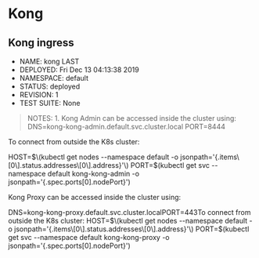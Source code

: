 # Kong

## Kong ingress

* NAME: kong LAST 
* DEPLOYED: Fri Dec 13 04:13:38 2019 
* NAMESPACE: default 
* STATUS: deployed 
* REVISION: 1 
* TEST SUITE: None 

> NOTES: 1. Kong Admin can be accessed inside the cluster using: DNS=kong-kong-admin.default.svc.cluster.local PORT=8444

To connect from outside the K8s cluster:

HOST=$\(kubectl get nodes --namespace default -o jsonpath='{.items\[0\].status.addresses\[0\].address}'\) PORT=$\(kubectl get svc --namespace default kong-kong-admin -o jsonpath='{.spec.ports\[0\].nodePort}'\)

Kong Proxy can be accessed inside the cluster using:

DNS=kong-kong-proxy.default.svc.cluster.localPORT=443To connect from outside the K8s cluster: HOST=$\(kubectl get nodes --namespace default -o jsonpath='{.items\[0\].status.addresses\[0\].address}'\) PORT=$\(kubectl get svc --namespace default kong-kong-proxy -o jsonpath='{.spec.ports\[0\].nodePort}'\)

